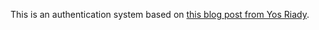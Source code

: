 This is an authentication system based on [this blog post from Yos Riady](https://yos.io/2016/01/07/stateless-authentication-with-json-web-tokens/).
